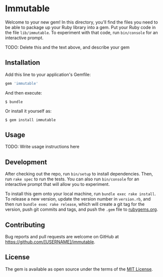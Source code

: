 # Immutable

Welcome to your new gem! In this directory, you'll find the files you need to be able to package up your Ruby library into a gem. Put your Ruby code in the file `lib/immutable`. To experiment with that code, run `bin/console` for an interactive prompt.

TODO: Delete this and the text above, and describe your gem

## Installation

Add this line to your application's Gemfile:

```ruby
gem 'immutable'
```

And then execute:

    $ bundle

Or install it yourself as:

    $ gem install immutable

## Usage

TODO: Write usage instructions here

## Development

After checking out the repo, run `bin/setup` to install dependencies. Then, run `rake spec` to run the tests. You can also run `bin/console` for an interactive prompt that will allow you to experiment.

To install this gem onto your local machine, run `bundle exec rake install`. To release a new version, update the version number in `version.rb`, and then run `bundle exec rake release`, which will create a git tag for the version, push git commits and tags, and push the `.gem` file to [rubygems.org](https://rubygems.org).

## Contributing

Bug reports and pull requests are welcome on GitHub at https://github.com/[USERNAME]/immutable.


## License

The gem is available as open source under the terms of the [MIT License](http://opensource.org/licenses/MIT).

